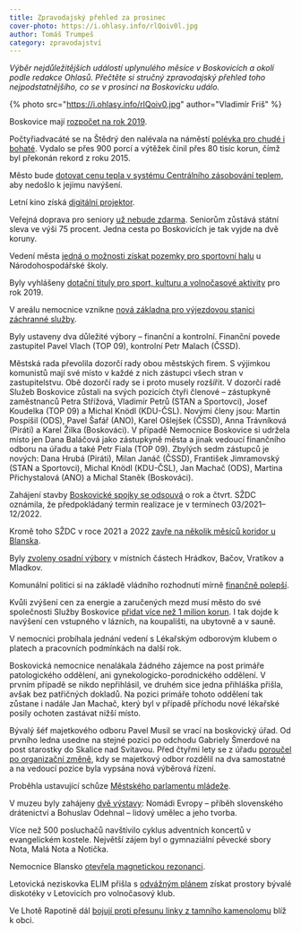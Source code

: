 ```yaml
---
title: Zpravodajský přehled za prosinec
cover-photo: https://i.ohlasy.info/rlQoiv0l.jpg
author: Tomáš Trumpeš
category: zpravodajství
---
```


*Výběr nejdůležitějších událostí uplynulého měsíce v Boskovicích a okolí podle redakce Ohlasů. Přečtěte si stručný zpravodajský přehled toho nejpodstatnějšího, co se v prosinci na Boskovicku událo.*

{% photo src="https://i.ohlasy.info/rlQoiv0.jpg" author="Vladimír Friš" %}

Boskovice mají [rozpočet na rok 2019](http://www.ohlasy.info/clanky/2018/12/navrh-rozpoctu.html).

Počtyřiadvacáté se na Štědrý den nalévala na náměstí [polévka pro chudé i bohaté](http://boskovice.cz/polevka-se-u-vanocniho-stromu-nalevala-jiz-po-ctyriadvacate/d-35392). Vydalo se přes 900 porcí a výtěžek činil přes 80 tisíc korun, čímž byl překonán rekord z roku 2015.

Město bude [dotovat cenu tepla v systému Centrálního zásobování teplem](http://www.ohlasy.info/clanky/2018/12/cena-tepla.html), aby nedošlo k jejímu navýšení.

Letní kino získá [digitální projektor](http://www.ohlasy.info/clanky/2018/12/zastupitelstvo.html).

Veřejná doprava pro seniory [už nebude zdarma](http://www.ohlasy.info/clanky/2018/12/zastupitelstvo.html). Seniorům zůstává státní sleva ve výši 75 procent. Jedna cesta po Boskovicích je tak vyjde na dvě koruny.

Vedení města [jedná o možnosti získat pozemky pro sportovní halu](http://www.ohlasy.info/clanky/2018/12/z-radnice.html) u Národohospodářské školy.

Byly vyhlášeny [dotační tituly pro sport, kulturu a volnočasové aktivity](http://boskovice.cz/dotacni-programy-2019/d-35356/p1=30926) pro rok 2019.

V areálu nemocnice vznikne [nová základna pro výjezdovou stanici záchranné služby](https://blanensky.denik.cz/zpravy_region/modernejsi-a-s-lepsim-zazemim-v-boskovicich-vznikne-nova-zakladna-zachranaru-20181214.html).

Byly ustaveny dva důležité výbory – finanční a kontrolní. Finanční povede zastupitel Pavel Vlach (TOP 09), kontrolní Petr Malach (ČSSD).

Městská rada převolila dozorčí rady obou městských firem. S výjimkou komunistů mají své místo v každé z nich zástupci všech stran v zastupitelstvu. Obě dozorčí rady se i proto musely rozšířit. V dozorčí radě Služeb Boskovice zůstali na svých pozicích čtyři členové – zástupkyně zaměstnanců Petra Střížová, Vladimír Petrů (STAN a Sportovci), Josef Koudelka (TOP 09) a Michal Knödl (KDU-ČSL). Novými členy jsou: Martin Pospíšil (ODS), Pavel Šafář (ANO), Karel Ošlejšek (ČSSD), Anna Trávníková (Piráti) a Karel Žilka (Boskováci). V případě Nemocnice Boskovice si udržela místo jen Dana Baláčová jako zástupkyně města a jinak vedoucí finančního odboru na úřadu a také Petr Fiala (TOP 09). Zbylých sedm zástupců je nových: Dana Hrubá (Piráti), Milan Janáč (ČSSD), František Jimramovský (STAN a Sportovci), Michal Knödl (KDU-ČSL), Jan Machač (ODS), Martina Přichystalová (ANO) a Michal Staněk (Boskováci).

Zahájení stavby [Boskovické spojky se odsouvá](https://forum.ohlasy.info/t/boskovicka-spojka/156) o rok a čtvrt. SŽDC oznámila, že předpokládaný termín realizace je v termínech 03/2021–12/2022.

Kromě toho SŽDC v roce 2021 a 2022 [zavře na několik měsíců koridor u Blanska](https://zdopravy.cz/do-brna-vlakem-objizdkou-szdc-na-nekolik-mesicu-zavre-hlavni-koridor-u-blanska-20804/).

Byly [zvoleny osadní výbory](http://www.ohlasy.info/clanky/2018/12/zastupitelstvo.html) v místních částech Hrádkov, Bačov, Vratíkov a Mladkov.

Komunální politici si na základě vládního rozhodnutí mírně [finančně polepší](http://www.ohlasy.info/clanky/2018/12/zastupitelstvo.html).

Kvůli zvýšení cen za energie a zaručených mezd musí město do své společnosti Služby Boskovice [přidat více než 1 milion korun](http://www.ohlasy.info/clanky/2018/12/zastupitelstvo.html). I tak dojde k navýšení cen vstupného v lázních, na koupališti, na ubytovně a v sauně.

V nemocnici probíhala jednání vedení s Lékařským odborovým klubem o platech a pracovních podmínkách na další rok.

Boskovická nemocnice nenalákala žádného zájemce na post primáře patologického oddělení, ani gynekologicko-porodnického oddělení. V prvním případě se nikdo nepřihlásil, ve druhém sice jedna přihláška přišla, avšak bez patřičných dokladů. Na pozici primáře tohoto oddělení tak zůstane i nadále Jan Machač, který byl v případě příchodu nové lékařské posily ochoten zastávat nižší místo.

Bývalý šéf majetkového odboru Pavel Musil se vrací na boskovický úřad. Od prvního ledna usedne na stejné pozici po odchodu Gabriely Šmerdové na post starostky do Skalice nad Svitavou. Před čtyřmi lety se z úřadu [poroučel po organizační změně](http://www.ohlasy.info/clanky/2015/04/personalni-zmeny-radnice.html), kdy se majetkový odbor rozdělil na dva samostatné a na vedoucí pozice byla vypsána nová výběrová řízení.

Proběhla ustavující schůze [Městského parlamentu mládeže](http://boskovice.cz/ustavujici-schuze-mestskeho-parlamentu-mladeze/d-35328).

V muzeu byly zahájeny [dvě výstavy](http://boskovice.cz/v-muzeu-zahajili-dve-vystavy/d-35333): Nomádi Evropy – příběh slovenského drátenictví a Bohuslav Odehnal – lidový umělec a jeho tvorba.

Více než 500 posluchačů navštívilo cyklus adventních koncertů v evangelickém kostele. Největší zájem byl o gymnaziální pěvecké sbory Nota, Malá Nota a Notička.

Nemocnice Blansko [otevřela magnetickou rezonanci](https://blanensky.denik.cz/zpravy_region/nemocnice-blansko-otevrela-magnetickou-rezonanci-za-55-milionu-korun-20181205.html).

Letovická neziskovka ELIM přišla s [odvážným plánem](http://fabrikaproelim.cz/) získat prostory bývalé diskotéky v Letovicích pro volnočasový klub.

Ve Lhotě Rapotině dál [bojují proti přesunu linky z tamního kamenolomu](https://blanensky.denik.cz/zpravy_region/uz-nyni-nam-vadi-a-muze-byt-jeste-hur-rikaji-linku-z-kamenolomu-bliz-nechteji-20181211.html) blíž k obci.
